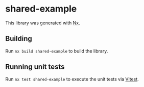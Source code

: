 # shared-example

This library was generated with [Nx](https://nx.dev).

## Building

Run `nx build shared-example` to build the library.

## Running unit tests

Run `nx test shared-example` to execute the unit tests via [Vitest](https://vitest.dev/).
